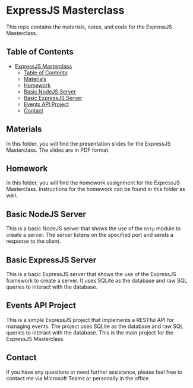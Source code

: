 # ExpressJS Masterclass

This repo contains the materials, notes, and code for the ExpressJS Masterclass.

## Table of Contents

- [ExpressJS Masterclass](#expressjs-masterclass)
  - [Table of Contents](#table-of-contents)
  - [Materials](#materials)
  - [Homework](#homework)
  - [Basic NodeJS Server](#basic-nodejs-server)
  - [Basic ExpressJS Server](#basic-expressjs-server)
  - [Events API Project](#events-api-project)
  - [Contact](#contact)

## Materials

In this folder, you will find the presentation slides for the ExpressJS Masterclass. The slides are in PDF format.

## Homework

In this folder, you will find the homework assignment for the ExpressJS Masterclass. Instructions for the homework can be found in this folder as well.

## Basic NodeJS Server

This is a basic NodeJS server that shows the use of the `http` module to create a server. The server listens on the specified port and sends a response to the client.

## Basic ExpressJS Server

This is a basic ExpressJS server that shows the use of the ExpressJS framework to create a server. It uses SQLite as the database and raw SQL queries to interact with the database.

## Events API Project

This is a simple ExpressJS project that implements a RESTful API for managing events. The project uses SQLite as the database and raw SQL queries to interact with the database. This is the main project for the ExpressJS Masterclass.

## Contact

If you have any questions or need further assistance, please feel free to contact me via Microsoft Teams or personally in the office.
